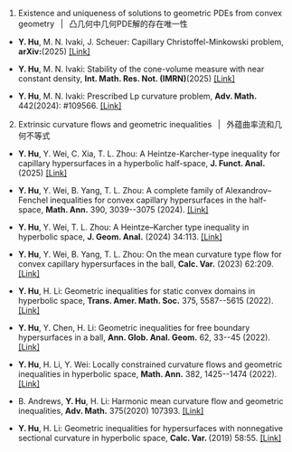 1. Existence and uniqueness of solutions to geometric PDEs from convex geometry &ensp;|&ensp; 凸几何中几何PDE解的存在唯一性

- <strong>Y. Hu</strong>, M. N. Ivaki, J. Scheuer: Capillary Christoffel-Minkowski problem, <strong>arXiv:</strong>(2025) [[Link]](https://arxiv.org/pdf/2504.09320)

- <strong>Y. Hu</strong>, M. N. Ivaki: Stability of the cone-volume measure with near constant density, <strong>Int. Math. Res. Not. (IMRN)</strong>(2025) [[Link]](https://doi.org/10.1093/imrn/rnaf062)

- <strong>Y. Hu</strong>, M. N. Ivaki: Prescribed Lp curvature problem, <strong>Adv. Math.</strong> 442(2024): #109566. [[Link]](https://doi.org/10.1016/j.aim.2024.109566)

2. Extrinsic curvature flows and geometric inequalities &ensp;|&ensp; 外蕴曲率流和几何不等式

- <strong>Y. Hu</strong>, Y. Wei, C. Xia, T. L. Zhou: A Heintze-Karcher-type inequality for capillary hypersurfaces in a hyperbolic half-space, <strong>J. Funct. Anal.</strong>(2025) [[Link]](https://doi.org/10.1016/j.jfa.2025.110970)

- <strong>Y. Hu</strong>, Y. Wei, B. Yang, T. L. Zhou: A complete family of Alexandrov–Fenchel inequalities for convex capillary hypersurfaces in the half-space, <strong>Math. Ann.</strong> 390, 3039--3075 (2024). [[Link]](https://link.springer.com/article/10.1007/s00208-024-02841-9)

- <strong>Y. Hu</strong>, Y. Wei, T. L. Zhou: A Heintze–Karcher type inequality in hyperbolic space, <strong>J. Geom. Anal.</strong> (2024) 34:113. [[Link]](https://doi.org/10.1007/s12220-024-01553-5)

- <strong>Y. Hu</strong>, Y. Wei, B. Yang, T. L. Zhou: On the mean curvature type flow for convex capillary hypersurfaces in the ball, <strong>Calc. Var.</strong> (2023) 62:209. [[Link]](https://doi.org/10.1007/s00526-023-02554-y)

- <strong>Y. Hu</strong>, H. Li: Geometric inequalities for static convex domains in hyperbolic space, <strong>Trans. Amer. Math. Soc.</strong> 375, 5587--5615 (2022). [[Link]](https://doi.org/10.1090/tran/8628)

- <strong>Y. Hu</strong>, Y. Chen, H. Li: Geometric inequalities for free boundary hypersurfaces in a ball, <strong>Ann. Glob. Anal. Geom.</strong> 62, 33--45 (2022).  [[Link]](https://doi.org/10.1007/s10455-022-09836-2)

- <strong>Y. Hu</strong>, H. Li, Y. Wei: Locally constrained curvature flows and geometric inequalities in hyperbolic space, <strong>Math. Ann.</strong> 382, 1425--1474 (2022). [[Link]](https://doi.org/10.1007/s00208-020-02076-4)

- B. Andrews, <strong>Y. Hu</strong>, H. Li: Harmonic mean curvature flow and geometric
inequalities, <strong>Adv. Math.</strong> 375(2020) 107393. [[Link]](https://doi.org/10.1016/j.aim.2020.107393)

- <strong>Y. Hu</strong>, H. Li: Geometric inequalities for hypersurfaces with nonnegative
sectional curvature in hyperbolic space, <strong>Calc. Var. </strong> (2019) 58:55. [[Link]](https://doi.org/10.1007/s00526-019-1488-1)



